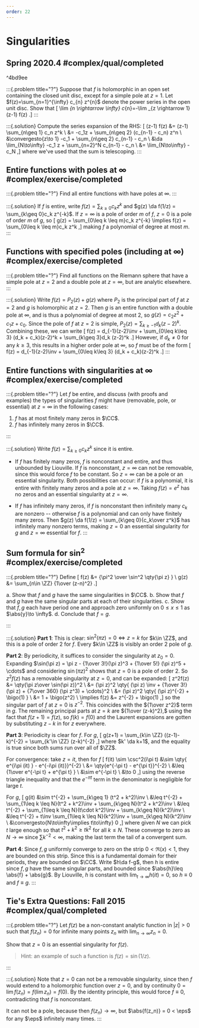 ```yaml
---
order: 22
---
```


# Singularities

## Spring 2020.4 #complex/qual/completed

^4bd9ee

:::{.problem title="?"}
Suppose that $f$ is holomorphic in an open set containing the closed unit disc, except for a simple pole at $z=1$. Let $f(z)=\sum_{n=1}^{\infty} c_{n} z^{n}$ denote the power series in the open unit disc. Show that 
\[
\lim _{n \rightarrow \infty} c_{n}=-\lim _{z \rightarrow 1}(z-1) f(z)
.\]
:::

:::{.solution}
Compute the series expansion of the RHS:
\[
(z-1) f(z) 
&= (z-1) \sum_{n\geq 1} c_n z^k \\
&= -c_1z + \sum_{n\geq 2} (c_{n-1} - c_n) z^n \\
&\convergesto{z\to 1} -c_1 + \sum_{n\geq 2} c_{n-1} - c_n \\
&\da \lim_{N\to\infty} -c_1 z + \sum_{n=2}^N c_{n-1} - c_n \\
&= \lim_{N\to\infty} -c_N
,\]
where we've used that the sum is telescoping.
:::

## Entire functions with poles at $\infty$ #complex/exercise/completed

:::{.problem title="?"}
Find all entire functions with have poles at $\infty$.
:::

:::{.solution}
If $f$ is entire, write $f(z) = \sum_{k\geq 0}c_k z^k$ and $g(z) \da f(1/z) = \sum_{k\geq 0}c_k z^{-k}$.
If $z=\infty$ is a pole of order $m$ of $f$, $z=0$ is a pole of order $m$ of $g$, so 
\[
g(z) = \sum_{0\leq k \leq m}c_k z^{-k} \implies f(z) = \sum_{0\leq k \leq m}c_k z^k
,\]
making $f$ a polynomial of degree at most $m$.
:::

## Functions with specified poles (including at $\infty$) #complex/exercise/completed

:::{.problem title="?"}
Find all functions on the Riemann sphere that have a simple pole at $z=2$ and a double pole at $z=\infty$, but are analytic elsewhere.
:::

:::{.solution}
Write $f(z) = P_2(z) + g(z)$ where $P_2$ is the principal part of $f$ at $z=2$ and $g$ is holomorphic at $z=2$.
Then $g$ is an entire function with a double pole at $\infty$, and is thus a polynomial of degree at most $2$, so $g(z) = c_2z^2 + c_1 z + c_0$.
Since the pole of $f$ at $z=2$ is simple, $P_2(z) = \sum_{k\geq -1} d_k (z-2)^k$.
Combining these, we can write
\[
f(z) = d_{-1}(z-2)\inv + \sum_{0\leq k\leq 3} (d_k + c_k)(z-2)^k + \sum_{k\geq 3}d_k (z-2)^k 
.\]
However, if $d_k\neq 0$ for any $k\geq 3$, this results in a higher order pole at $\infty$, so $f$ must be of the form
\[
f(z) = d_{-1}(z-2)\inv + \sum_{0\leq k\leq 3} (d_k + c_k)(z-2)^k 
.\]
:::

## Entire functions with singularities at $\infty$ #complex/exercise/completed

:::{.problem title="?"}
Let $f$ be entire, and discuss (with proofs and examples) the types of singularities $f$ might have (removable, pole, or essential) at $z=\infty$ in the following cases:

1. $f$ has at most finitely many zeros in $\CC$.
2. $f$ has infinitely many zeros in $\CC$.

:::

:::{.solution}
Write $f(z) = \sum_{k\geq 0} c_k z^k$ since it is entire.

- If $f$ has finitely many zeros, $f$ is nonconstant and entire, and thus unbounded by Liouville.
  If $f$ is nonconstant, $z=\infty$ can not be removable, since this would force $f$ to be constant.
  So $z=\infty$ can be a pole or an essential singularity.
  Both possibilities can occur: if $f$ is a polynomial, it is entire with finitely many zeros and a pole at $z=\infty$.
  Taking $f(z)= e^z$ has no zeros and an essential singularity at $z=\infty$.

- If $f$ has infinitely many zeros, if $f$ is nonconstant then infinitely many $c_k$ are nonzero -- otherwise $f$ is a polynomial and can only have finitely many zeros.
  Then $g(z) \da f(1/z) = \sum_{k\geq 0}{c_k\over z^k}$ has infinitely many nonzero terms, making $z=0$ an essential singularity for $g$ and $z=\infty$ essential for $f$.
:::

## Sum formula for $\sin^2$ #complex/exercise/completed

:::{.problem title="?"}
Define
\[
f(z) &= {\pi^2 \over \sin^2 \qty{\pi z} } \\
g(z) &= \sum_{n\in \ZZ} {1\over (z-n)^2}
.\]

a. Show that $f$ and $g$ have the same singularities in $\CC$.
b. Show that $f$ and $g$ have the same singular parts at each of their singularities.
c. Show that $f, g$ each have period one and approach zero uniformly on $0\leq x \leq 1$ as $\abs{y}\to \infty$.
d. Conclude that $f = g$.


:::

:::{.solution}
**Part 1**:
This is clear: $\sin^2(\pi z) = 0 \iff z = k$ for $k\in \ZZ$, and this is a pole of order 2 for $f$.
Every $k\in \ZZ$ is visibly an order 2 pole of $g$.

**Part 2**:
By periodicity, it suffices to consider the singularity at $z_0 = 0$.
Expanding $\sin(\pi z) = \pi z - {1\over 3!}(\pi z)^3 + {1\over 5!} (\pi z)^5 + \cdots$ and considering $\sin(\pi z)^2$ shows that $z=0$ is a pole of order 2.
So $z^2f(z)$ has a removable singularity at $z=0$, and can be expanded:
\[
z^2f(z) 
&= \qty{\pi z\over \sin(\pi z)}^2 \\
&= (\pi z)^2 \qty{ (\pi z) \inv + {1\over 3!}(\pi z) + {7\over 360} (\pi z^3) +  \cdots}^2 \\
&= (\pi z)^2 \qty{ (\pi z)^{-2} + \bigo(1)  } \\
&= 1 + \bigo(z^2) \\
\implies f(z) &= z^{-2} + \bigo(1)
,\]
so the singular part of $f$ at $z=0$ is $z^{-2}$.
This coincides with the ${1\over z^2}$ term in $g$.
The remaining principal parts at $z=k$ are ${1\over (z-k)^2},$ using the fact that $f(z+1) = f(z)$, so $f(k) = f(0)$ and the Laurent expansions are gotten by substituting $z-k$ in for $z$ everywhere.

**Part 3**:
Periodicity is clear for $f$.
For $g$,
\[
g(z+1) = \sum_{k\in \ZZ} ((z-1)-k)^{-2} = \sum_{k'\in \ZZ} (z-k)^{-2}
,\]
where $k' \da k+1$, and the equality is true since both sums run over all of $\ZZ$.

For convergence: take $z=it$, then for $f$
\[
f(it) \sim \csc^2(i\pi t) &\sim \qty{ e^{i\pi (it) } - e^{-i\pi (it)}}^{-2} \\
&= \qty{e^{-\pi t} - e^{\pi t}}^{-2} \\ 
&\leq {1\over e^{-\pi t} + e^{\pi t} } \\
&\sim e^{-\pi t} \\
&\to 0
,\]
using the reverse triangle inequality and that the $e^{-\pi t}$ term in the denominator is negligible for large $t$.

For $g$, 
\[
g(it) 
&\sim t^{-2} + \sum_{k\geq 1} (t^2 + k^2)\inv \\
&\leq t^{-2} + \sum_{1\leq k \leq N}(t^2 + k^2)\inv + \sum_{k\geq N}(t^2 + k^2)\inv \\
&\leq t^{-2} + \sum_{1\leq k \leq N}(t\cdot k^2)\inv + \sum_{k\geq N}(k^2)\inv \\
&\leq t^{-2} + t\inv \sum_{1\leq k \leq N}(k^2)\inv + \sum_{k\geq N}(k^2)\inv \\
&\convergesto{N\to\infty\implies t\to\infty} 0
,\]
where given $N$ we can pick $t$ large enough so that $t^2 + k^2 \geq tk^2$ for all $k\leq N$.
These converge to zero as $N\to\infty$ since $\sum k^{-2} < \infty$, making the last term the tail of a convergent sum.


**Part 4**:
Since $f,g$ uniformly converge to zero on the strip $0<\Re(x) < 1$, they are bounded on this strip.
Since this is a fundamental domain for their periods, they are bounded on $\CC$.
Write $h\da f-g$, then $h$ is entire since $f,g$ have the same singular parts, and bounded since $\abs{h}\leq \abs{f} + \abs{g}$.
By Liouville, $h$ is constant with $\lim_{t\to\infty} h(it) = 0$, so $h\equiv 0$ and $f\equiv g$.
:::

## Tie's Extra Questions: Fall 2015 #complex/qual/completed

:::{.problem title="?"}
Let $f(z)$ be a non-constant analytic function in $|z|>0$ such that $f(z_n) = 0$ for infinite many points $z_n$ with $\lim_{n \rightarrow \infty} z_n =0$. 

Show that $z=0$ is an essential singularity for $f(z)$.

> Hint: an example of such a function is $f(z) = \sin (1/z)$.

:::

:::{.solution}
Note that $z=0$ can not be a removable singularity, since then $f$ would extend to a holomorphic function over $z=0$, and by continuity $0 = \lim f(z_n) = f(\lim z_n) = f(0)$.
By the identity principle, this would force $f\equiv 0$, contradicting that $f$ is nonconstant.

It can not be a pole, because then $f(z_n)\to \infty$, but $\abs{f(z_n)} = 0 < \eps$ for any $\eps$ infinitely many times.
:::

